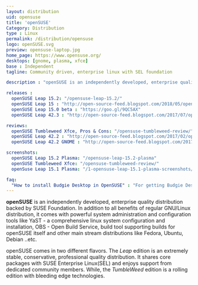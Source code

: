 ```yaml
---
layout: distribution
uid: opensuse
title: 'openSUSE'
Category: Distribution
type : Linux
permalink: /distribution/opensuse
logo: openSUSE.svg
preview: opensuse-laptop.jpg
home_page: https://www.opensuse.org/
desktops: [gnome, plasma, xfce]
base : Independent
tagline: Community driven, enterprise linux with SEL foundation

description : "openSUSE is an independently developed, enterprise quality distribution backed by SUSE Foundation. Reviews, updates and other stories on openSUSE"

releases :
  openSUSE Leap 15.2: "/opensuse-leap-15.2/"
  openSUSE Leap 15 : "http://open-source-feed.blogspot.com/2018/05/opensuse-leap-15-released-based-on-suse.html"
  openSUSE Leap 15.0 beta : "https://goo.gl/9QC5AX"
  openSUSE Leap 42.3 : "http://open-source-feed.blogspot.com/2017/07/opensuse-leap-423-released-with-better.html"

reviews:
  openSUSE Tumbleweed Xfce, Pros & Cons: "/opensuse-tumbleweed-review/"
  openSUSE Leap 42.2 : "http://open-source-feed.blogspot.com/2017/02/opensuse-leap-422-is-extremely-stable.html"
  openSUSE Leap 42.2 GNOME : "http://open-source-feed.blogspot.com/2017/02/opensuse-leap-422-gnome-flavor-is.html"

screenshots:
  openSUSE Leap 15.2 Plasma: "/opensuse-leap-15.2-plasma"
  openSUSE Tumbleweed Xfce: "/opensuse-tumbleweed-review/"
  openSuse Leap 15.1 Plasma: "/1-opensuse-leap-15.1-plasma-screenshots/"

faq:
  "How to install Budgie Desktop in OpenSUSE" : "For getting Budgie Desktop in OpenSUSE, you can either download GeckoLinux Budgie Edition (A OpenSUSE derivative) or enable Solus repositories on OpenSUSE Build Service. Further details are available in <a href='https://en.opensuse.org/Budgie' rel='nofollow'>OpenSUSE wiki pages for Budgie</a>"
---
```


**openSUSE** is an independently developed, enterprise quality distribution backed by SUSE Foundation. In addition to all benefits of regular GNU/Linux distribution, it comes with powerful system administration and configuration tools like YaST - a comprehensive linux system configuration and installation, OBS - Open Build Service, build tool supporting builds for openSUSE itself and other main stream distributions like Fedora, Ubuntu, Debian ..etc.

openSUSE comes in two different flavors. The *Leap* edition is an extremely stable, conservative, professional quality distribution. It shares core packages with SUSE Enterprise Linux(SEL) and enjoys support from dedicated community members. While, the *TumbleWeed* edition is a rolling edition with bleeding edge technologies.

